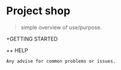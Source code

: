 # Project shop

> simple overview of use/purpose.

+GETTING STARTED

 ++ HELP

    Any advise for common problems or issues.
